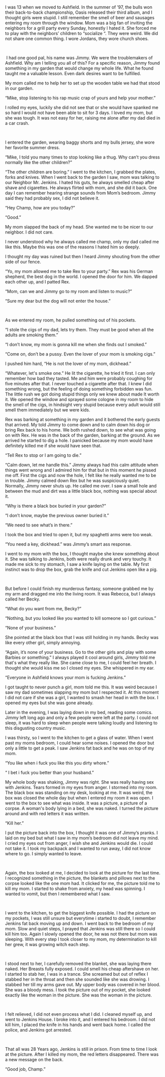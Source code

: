 

I was 13 when we moved to Ashfield. In the summer of ’97, the bulls won their back-to-back championship, Oasis released their third album, and I thought girls were stupid. I still remember the smell of beer and sausages entering my room through the window. Mom was a big fan of inviting the neighbors for a grill party every Sunday, honestly I hated it. She forced me to play with the neighbors’ children to “socialize “. They were weird. We did not share one common thing. I wore Jordans, they wore church shoes.

 

 I had one good pal, his name was Jimmy. We were the troublemakers of Ashfield. Why am I telling you all of this? For a specific reason, Jimmy found something in my garden that would change my whole life. What he found taught me a valuable lesson. Even dark desires want to be fulfilled.

My mom called me to help her to set up the wooden table we had that stood in our garden.

“Mike, stop listening to his rap music crap of yours and help your mother.”

I rolled my eyes, luckily she did not see that or she would have spanked me so hard I would not have been able to sit for 3 days. I loved my mom, but she was tough. It was not easy for her, raising me alone after my dad died in a car crash.

 

I entered the garden, wearing baggy shorts and my bulls jersey, she wore her favorite summer dress.

“Mike, I told you many times to stop looking like a thug. Why can’t you dress normally like the other children?”

“The other children are boring.” I went to the kitchen, I grabbed the plates, forks and knives. When I went back to the garden I saw, mom was talking to our Neighbor Mr. Jenkins. I hated his guts, he always smelled cheap after shave and cigarettes. He always flirted with mom, and she did it back. One day I can remember hearing strange sounds from Mom’s bedroom. Jimmy said they had probably sex, I did not believe it.

“Hey Champ, how are you today?”

“Good.”

My mom slapped the back of my head. She wanted me to be nicer to our neighbor. I did not care.

I never understood why he always called me champ, only my dad called me like this. Maybe this was one of the reasons I hated him so deeply. 

I thought my day was ruined but then I heard Jimmy shouting from the other side of our fence.

“Yo, my mom allowed me to take Rex to your party.” Rex was his German shepherd, the best dog in the world. I opened the door for him. We dapped each other up, and I patted Rex.

“Mom, can we and Jimmy go to my room and listen to music?”

“Sure my dear but the dog will not enter the house.”

 

As we entered my room, he pulled something out of his pockets.

“I stole the cigs of my dad, lets try them. They must be good when all the adults are smoking them.”

“I don’t know, my mom is gonna kill me when she finds out I smoked.”

“Come on, don’t be a pussy. Even the lover of your mom is smoking cigs.”

I pushed him hard, “He is not the lover of my mom, dickhead.”

“Whatever, let's smoke one.” He lit the cigarette, he tried it first. I can only remember how bad they tasted. Me and him were probably coughing for five minutes after that. I never touched a cigarette after that. I knew I did something wrong, but the feeling of doing something forbidden was fun. The little rush we got doing stupid things only we knew about made It worth it. We opened the window and sprayed some cologne in my room to hide the smell of the cigs, in hindsight very stupid because every adult would still smell them immediately but we were kids.

Rex was barking at something in my garden and it bothered the early guests that arrived. My told Jimmy to come down and to calm down his dog or bring Rex back to his home. We both rushed down, to see what was going on with Rex. He was in the back of the garden, barking at the ground. As we arrived he started to dig a hole. I panicked because my mom would have definitely killed me if she would have seen that.

“Tell Rex to stop or I am going to die.”

“Calm down, let me handle this.” Jimmy always had this calm attitude when things went wrong and I admired him for that but in this moment he pissed me off. First the cigs and now the hole, I felt like he really wanted me to be in trouble. Jimmy calmed down Rex but he was suspiciously quiet. Normally, Jimmy never shuts up. He called me over. I saw a small hole and between the mud and dirt was a little black box, nothing was special about it.

“Why is there a black box buried in your garden?”

“I don’t know, maybe the previous owner buried it.”

“We need to see what’s in there.”

I took the box and tried to open it, but my spaghetti arms were too weak.

“You need a key, dickhead.” was Jimmy’s smart ass response.

I went to my mom with the box, I thought maybe she knew something about it. She was talking to Jenkins, both were really drunk and very touchy. It made me sick to my stomach, I saw a knife laying on the table. My first instinct was to drop the box, grab the knife and cut Jenkins open like a pig.

 

But before I could finish my murderous fantasy, someone grabbed me by my arm and dragged me into the living room. It was Rebecca, but I always called her Becky.

“What do you want from me, Becky?”

“Nothing, but you looked like you wanted to kill someone so I got curious.”

“None of your business.”

She pointed at the black box that I was still holding in my hands. Becky was like every other girl, simply annoying.

“Again, it’s none of your business. Go to the other girls and play with some Barbies or something.” I always played it cool around girls, Jimmy told me that's what they really like. She came close to me, I could feel her breath. I thought she would kiss me so I closed my eyes. She whispered in my ear.

“Everyone in Ashfield knows your mom is fucking Jenkins.”

I got taught to never punch a girl, mom told me this. It was weird because I saw my dad sometimes slapping my mom but I respected it. At this moment I did not care if she was a girl, I wanted to smash her head in with the box. I opened my eyes but she was gone already.



Later in the evening, I was laying down in my bed, reading some comics. Jimmy left long ago and only a few people were left at the party. I could not sleep, it was hard to sleep when people were talking loudly and listening to this disgusting country music.

I was thirsty, so I went to the kitchen to get a glass of water. When I went past my moms bedroom, I could hear some noises. I opened the door but only a little to get a peak. I saw Jenkins fat back and he was on top of my mom.

“You like when i fuck you like this you dirty whore.”

“ I bet i fuck you better than your husband.”

My whole body was shaking, Jimmy was right. She was really having sex with Jenkins. Tears formed in my eyes from anger. I stormed into my room. The black box was standing on my desk, looking at me. It was weird, the box was closed the whole day but when I entered my room it was open. I went to the box to see what was inside. It was a picture, a picture of a corpse. A woman's body lying in a bed, she was naked.  I turned the picture around and with red letters it was written.

“Kill her.”

I put the picture back into the box, I thought it was one of Jimmy’s pranks. I laid on my bed but what I saw in my mom’s bedroom did not leave my mind. I cried my eyes out from anger, I wish she and Jenkins would die. I could not take it. I took my backpack and I wanted to run away, I did not know where to go. I simply wanted to leave.

 

Again, the box looked at me, I decided to look at the picture for the last time. I recognized something in the picture, the blankets and pillows next to the corpse looked like the one mom had. It clicked for me, the picture told me to kill my mom. I started to shake from anxiety, my head was spinning. I wanted to vomit, but then I remembered what I saw.

 

I went to the kitchen, to get the biggest knife possible. I had the picture on my pockets, I was still unsure but everytime i started to doubt, I remember Jenkins fat back moving up and down. I went back to the bedroom of my mom. Slow and quiet steps, I prayed that Jenkins was still there so I could kill him too. Again I slowly opened the door, he was not there but mom was sleeping. With every step I took closer to my mom, my determination to kill her grew, it was growing witch each step.

 

I stood next to her, I carefully removed the blanket, she was laying there naked. Her Breasts fully exposed. I could smell his cheap aftershave on her. I started to stab her, I was in a trance. She screamed but out of reflex I stabbed her in the throat and then she sounded like she was drowing. I stabbed her till my arms gave out. My upper body was covered in her blood. She was a bloody mess. I took the picture out of my pocket, she looked exactly like the woman in the picture. She was the woman in the picture.

 

I felt relieved, I did not even process what I did. I cleaned myself up, and went to Jenkins House. I broke into it, and I entered his bedroom. I did not kill him, I placed the knife in his hands and went back home. I called the police, and Jenkins got arrested.

 

That all was 28 Years ago, Jenkins is still in prison. From time to time I look at the picture. After I killed my mom, the red letters disappeared. There was a new message on the back.

“Good job, Champ.”